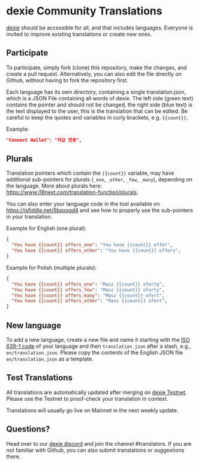 # dexie Community Translations

[dexie](https://dexie.space) should be accessible for all, and that includes languages. Everyone is invited to improve existing translations or create new ones.

## Participate
To participate, simply fork (clone) this repository, make the changes, and create a pull request. Alternatively, you can also edit the file directly on Github, without having to fork the repository first.

Each language has its own directory, containing a single translation.json, which is a JSON File containing all words of dexie. The left side (green text) contains the pointer and should not be changed, the right side (blue text) is the text displayed to the user, this is the translation that can be edited. Be careful to keep the quotes and variables in curly brackets, e.g. `{{count}}`.

Example:
```json
"Connect Wallet": "지갑 연동",
```

## Plurals
Translation pointers which contain the `{{count}}` variable, may have additional sub-pointers for plurals (`_one`, `_other`, `_few`, `_many`), depending on the language. More about plurals here: https://www.i18next.com/translation-function/plurals.

You can also enter your language code in the tool available on https://jsfiddle.net/6bpxsgd4 and see how to properly use the sub-pointers in your translation.

Example for English (one plural):
```json
{
  "You have {{count}} offers_one": "You have {{count}} offer",
  "You have {{count}} offers_other": "You have {{count}} offers",
}
```

Example for Polish (multiple plurals):
```json
{
  "You have {{count}} offers_one": "Masz {{count}} ofertę",
  "You have {{count}} offers_few": "Masz {{count}} oferty",
  "You have {{count}} offers_many": "Masz {{count}} ofert",
  "You have {{count}} offers_other": "Masz {{count}} ofert",
}
```

## New language
To add a new language, create a new file and name it starting with the [ISO 639-1 code](https://en.wikipedia.org/wiki/List_of_ISO_639-1_codes) of your language and then `translation.json` after a slash, e.g., `en/translation.json`. Please copy the contents of the English JSON file `en/translation.json` as a template.

## Test Translations
All translations are automatically updated after merging on [dexie Testnet](https://testnet.dexie.space). Please use the Testnet to proof-check your translation in context.

Translations will usually go live on Mainnet in the next weekly update.

## Questions?
Head over to our [dexie discord](https://discord.gg/3xUrkAxUmd) and join the channel #translators. If you are not familiar with Github, you can also submit translations or suggestions there.
